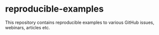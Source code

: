 # reproducible-examples
This repository contains reproducible examples to various GitHub issues, webinars, articles etc.
